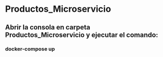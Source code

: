 # Productos_Microservicio
## Abrir la consola en carpeta Productos_Microservicio y ejecutar el comando: 
### docker-compose up